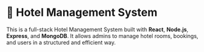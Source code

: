 # 🏨 Hotel Management System
This is a full-stack Hotel Management System built with **React**, **Node.js**, **Express**, and **MongoDB**. It allows admins to manage hotel rooms, bookings, and users in a structured and efficient way.

